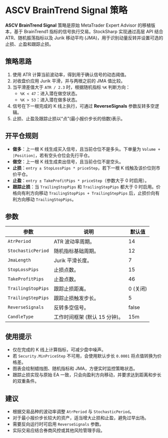 # ASCV BrainTrend Signal 策略

**ASCV BrainTrend Signal** 策略是原始 MetaTrader Expert Advisor 的移植版本，基于 BrainTrend1 指标的信号执行交易。StockSharp 实现通过高层 API 结合 ATR、随机振荡指标以及 Jurik 移动平均 (JMA)，用于识别动量反转并设置可选的止损、止盈和跟踪止损。

## 策略思路

1. 使用 ATR 计算当前波动率，得到用于确认信号的动态阈值。
2. 对收盘价应用 Jurik 平滑，并与两根之前的 JMA 值比较。
3. 当平滑差值大于 `ATR / 2.3` 时，根据随机指标 `%K` 判断方向：
   - `%K < 47`：进入潜在做空状态。
   - `%K > 53`：进入潜在做多状态。
4. 信号在下一根完成的 K 线上执行，可通过 **ReverseSignals** 参数反转多空逻辑。
5. 止损、止盈及跟踪止损以“点”(最小报价步长的倍数)表示。

## 开平仓规则

- **做多**：上一根 K 线生成买入信号，且当前仓位不是多头。下单量为 `Volume + |Position|`，若有空头仓位会先行平仓。
- **做空**：上一根 K 线生成卖出信号，且当前仓位不是空头。
- **止损**：`entry ± StopLossPips * priceStep`，若下一根 K 线触及该价位则市价平仓。
- **止盈**：`entry ± TakeProfitPips * priceStep`（参数大于 0 时启用）。
- **跟踪止损**：当 `TrailingStopPips` 和 `TrailingStepPips` 都大于 0 时启用。价格向有利方向移动 `TrailingStopPips + TrailingStepPips` 后，止损价向有利方向移动 `TrailingStopPips`。

## 参数

| 参数 | 说明 | 默认值 |
|------|------|--------|
| `AtrPeriod` | ATR 波动率周期。 | 14 |
| `StochasticPeriod` | 随机指标基础周期。 | 12 |
| `JmaLength` | Jurik 平滑长度。 | 7 |
| `StopLossPips` | 止损点数。 | 15 |
| `TakeProfitPips` | 止盈点数。 | 46 |
| `TrailingStopPips` | 跟踪止损距离。 | 0 (关闭) |
| `TrailingStepPips` | 跟踪止损触发步长。 | 5 |
| `ReverseSignals` | 反转多空信号。 | false |
| `CandleType` | 工作时间框架 (默认 15 分钟)。 | 15m |

## 使用提示

- 仅在完成的 K 线上计算指标，可减少盘中噪声。
- 若 `Security.MinPriceStep` 不可用，会使用默认步长 `0.0001` 将点值转换为价格差。
- 图表会绘制蜡烛图、随机指标和 JMA，方便实时监控策略状态。
- 跟踪止损实现与原始 EA 一致，只会向盈利方向移动，并要求达到距离和步长的双重条件。

## 建议

- 根据交易品种的波动率调整 `AtrPeriod` 与 `StochasticPeriod`。
- 对于最小报价步长较大的资产，适当增大止损和止盈，避免过早出场。
- 需要反向运行时可启用 `ReverseSignals` 参数。
- 实际交易应结合券商风控或其他风险管理手段。
